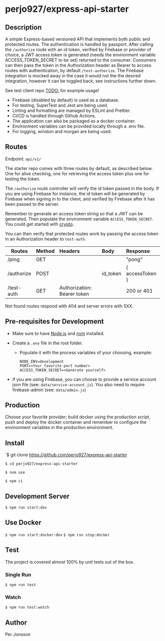 # perjo927/express-api-starter

## Description

A simple Express-based versioned API that implements both public and protected routes. The authentication is handled by passport. After calling the `/authorize` route with an id token, verified by Firebase or provider of choice, a JWT access token is generated (needs the environment variable ACCESS_TOKEN_SECRET to be set) returned to the consumer. Consumers can then pass the token in the Authorization header as Bearer to access routes with authentication, by default `/test-authorize`. The Firebase integration is mocked away in the case it would not the the desired integration, however it can be toggled back, see instructions further down.

See test client repo [TODO:]() for example usage!

- Firebase (disabled by default) is used as a database.
- For testing, SuperTest and Jest are being used.
- Linting and formatting are managed by ESLint and Prettier.
- CI/CD is handled through Github Actions.
- The application can also be packaged as a docker container.
- Environment variables can be provided locally through a .env file.
- For logging, winston and morgan are being used.

## Routes

Endpoint: `api/v1/`

The starter repo comes with three routes by default, as described below. One for alive checking, one for retrieving the access token plus one for testing the token.

The `/authorize` route controller will verify the id token passed in the body. If you are using Firebase for instance, the id token will be generated by Firebase when signing in to the client, and verified by Firebase after it has been passed to the server.

Remember to generate an access token string so that a JWT can be generated. Then populate the environment variable `ACCESS_TOKEN_SECRET`. You could get started with [crypto](https://nodejs.org/api/crypto.html#crypto_crypto).

You can then verify that protected routes work by passing the access token in an Authorization header to `test-auth`.

| Routes     | Method | Headers                     | Body     | Response        |
| ---------- | :----- | :-------------------------- | :------- | :-------------- |
| /ping      | GET    |                             |          | "pong"          |
| /authorize | POST   |                             | id_token | { accessToken } |
| /test-auth | GET    | Authorization: Bearer token |          | 200 or 401      |

Not found routes respond with 404 and server errors with 5XX.

## Pre-requisites for Development

- Make sure to have [Node.js](https://nodejs.org/en/) and [nvm](https://github.com/nvm-sh/nvm) installed.

- Create a `.env` file in the root folder.

  - Populate it with the process variables of your choosing, example:

    ```
    NODE_ENV=development
    PORT=<Your favorite port number>
    ACCESS_TOKEN_SECRET=<Generate yourself>
    ```
- If you are using Firebase, you can choose to provide a service account json file (see: `data/service-account.js`). You also need to require firebase-admin (see: `data/admin.js`)

## Production
Choose your favorite provider; build docker using the production script, push and deploy the docker container and remember to configure the environment variables in the production environment.

## Install

`$ git clone https://github.com/perjo927/express-api-starter

`$ cd perjo927/express-api-starter`

`$ nvm use`

`$ npm ci`

## Development Server

`$ npm run start:dev`

## Use Docker

`$ npm run start:docker:dev`
`$ npm run stop:docker`

## Test
The project is covered almost 100% by unit tests out of the box.

### Single Run

`$ npm run test`

### Watch

`$ npm run test:watch`

## Author

Per Jonsson
